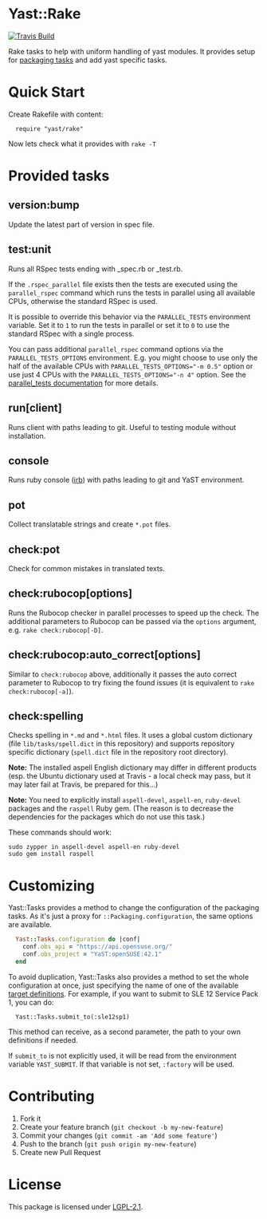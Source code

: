 # Yast::Rake

[![Travis Build](https://travis-ci.org/yast/yast-rake.svg?branch=master)](https://travis-ci.org/yast/yast-rake)


Rake tasks to help with uniform handling of yast modules. It provides setup for
[packaging tasks](http://github.com/openSUSE/packaging_tasks) and add yast specific tasks.

# Quick Start

Create Rakefile with content:
```
  require "yast/rake"
```
Now lets check what it provides with `rake -T`

# Provided tasks

## version:bump
Update the latest part of version in spec file.

## test:unit
Runs all RSpec tests ending with \_spec.rb or \_test.rb.

If the `.rspec_parallel` file exists then the tests are executed using the
`parallel_rspec` command which runs the tests in parallel using all available
CPUs, otherwise the standard RSpec is used.

It is possible to override this behavior via the `PARALLEL_TESTS` environment
variable. Set it to `1` to run the tests in parallel or set it to `0`
to use the standard RSpec with a single process.

You can pass additional `parallel_rspec` command options via the
`PARALLEL_TESTS_OPTIONS` environment. E.g. you might choose to use only the
half of the available CPUs with `PARALLEL_TESTS_OPTIONS="-m 0.5"` option
or use just 4 CPUs with the `PARALLEL_TESTS_OPTIONS="-n 4"` option.
See the [parallel_tests documentation](https://github.com/grosser/parallel_tests)
for more details.

## run[client]
Runs client with paths leading to git. Useful to testing module without
installation.

## console
Runs ruby console
([irb](http://ruby-doc.org/stdlib-2.5.0/libdoc/irb/rdoc/IRB.html))
with paths leading to git and YaST environment.

## pot
Collect translatable strings and create `*.pot` files.

## check:pot
Check for common mistakes in translated texts.

## check:rubocop[options]
Runs the Rubocop checker in parallel processes to speed up the check.
The additional parameters to Rubocop can be passed via the `options`
argument, e.g. `rake check:rubocop[-D]`.

## check:rubocop:auto_correct[options]
Similar to `check:rubocop` above, additionally it passes the auto correct
parameter to Rubocop to try fixing the found issues (it is equivalent to
`rake check:rubocop[-a]`).

## check:spelling
Checks spelling in `*.md` and `*.html` files. It uses a global custom dictionary
(file `lib/tasks/spell.dict` in this repository) and supports repository specific
dictionary (`spell.dict` file in the repository root directory).

**Note:** The installed aspell English dictionary may differ in different products
(esp. the Ubuntu dictionary used at Travis - a local check may pass, but it may
later fail at Travis, be prepared for this...)

**Note:** You need to explicitly install `aspell-devel`, `aspell-en`, `ruby-devel`
packages and the `raspell` Ruby gem. (The reason is to decrease the dependencies
for the packages which do not use this task.)

These commands should work:

    sudo zypper in aspell-devel aspell-en ruby-devel
    sudo gem install raspell

# Customizing

Yast::Tasks provides a method to change the configuration of the packaging
tasks. As it's just a proxy for `::Packaging.configuration`, the same options
are available.

```ruby
  Yast::Tasks.configuration do |conf|
    conf.obs_api = "https://api.opensuse.org/"
    conf.obs_project = "YaST:openSUSE:42.1"
  end
```

To avoid duplication, Yast::Tasks also provides a method to set the whole
configuration at once, just specifying the name of one of the available
[target definitions](https://github.com/yast/yast-rake/blob/master/data/targets.yml).
For example, if you want to submit to SLE 12 Service Pack 1, you can do:

```
  Yast::Tasks.submit_to(:sle12sp1)
```

This method can receive, as a second parameter, the path to your own
definitions if needed.

If `submit_to` is not explicitly used, it will be read from the environment
variable `YAST_SUBMIT`. If that variable is not set, `:factory` will be used.

# Contributing

1. Fork it
2. Create your feature branch (`git checkout -b my-new-feature`)
3. Commit your changes (`git commit -am 'Add some feature'`)
4. Push to the branch (`git push origin my-new-feature`)
5. Create new Pull Request

# License
This package is licensed under
[LGPL-2.1](http://www.gnu.org/licenses/lgpl-2.1.html).
